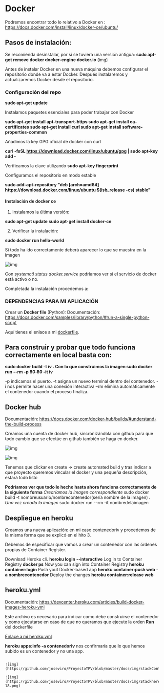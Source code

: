# Docker

Podremos encontrar todo lo relativo a Docker en : https://docs.docker.com/install/linux/docker-ce/ubuntu/

## Pasos de instalación:
Se recomienda desinstalar, por si se tuviera una versión antigua: **sudo apt-get remove docker docker-engine docker.io**
(img)

Antes de instalar Docker en una nueva máquina debemos configurar el repositorio donde va a estar Docker.
Después instalaremos y actualizaremos Docker desde el repositorio.

### Configuración del repo
**sudo apt-get update**

Instalamos paquetes esenciales para poder trabajar con Docker

**sudo apt-get install apt-transport-https
sudo apt-get install ca-certificates
sudo apt-get install curl
sudo apt-get install software-properties-common**

Añadimos la key GPG oficial de docker con curl

**curl -fsSL https://download.docker.com/linux/ubuntu/gpg | sudo apt-key add -**

Verificamos la clave utilizando
**sudo apt-key fingerprint**

Configuramos el repositorio en modo estable

**sudo add-apt-repository "deb [arch=amd64] https://download.docker.com/linux/ubuntu $(lsb_release -cs) stable"**


#### Instalación de docker ce

1. Instalamos la última versión:

**sudo apt-get update
sudo apt-get install docker-ce**

2. Verificar la instalación:

**sudo docker run hello-world**

Si todo ha ido correctamente deberá aparecer lo que se muestra en la imagen

![img](https://github.com/joseviro/ProyectoTPV/blob/master/docs/img/dockerhello.png)

Con *systemctl status docker.service* podríamos ver si el servicio de docker está activo o no.


Completada la instalación procedemos a:

###  DEPENDENCIAS PARA MI APLICACIÓN

Crear un **Docker file** (Python):
Documentación: https://docs.docker.com/samples/library/python/#run-a-single-python-script

Aquí tienes  el enlace a mi [dockerfile](https://github.com/joseviro/ProyectoTPV/blob/master/Dockerfile).

## Para construir y probar que todo funciona correctamente en local basta con:

**sudo docker build -t iv . Con lo que construimos la imagen
sudo docker run --rm -p 80:80 -it iv**


-p indicamos el puerto.
-t asigna un nuevo terminal dentro del contenedor.
-i nos permite hacer una conexión interactiva
–rm elimina automáticamente el contenedor cuando el proceso finaliza.

## Docker hub
Documentación:
https://docs.docker.com/docker-hub/builds/#understand-the-build-process

Creamos una cuenta de docker hub, sincronizándola con github para que todo cambio que se efectúe en github también se haga en docker.

![img](https://github.com/joseviro/ProyectoTPV/blob/master/docs/img/dockerhub.png)


![img](https://github.com/joseviro/ProyectoTPV/blob/master/docs/img/linkdockergithub.png)

Tenemos que clickar en create -> create automated build y tras indicar a que proyecto queremos vincular el docker y una pequeña descripción, estará todo listo

**Podríamos ver que todo lo hecho hasta ahora funciona correctamente de la siguiente forma**
*Crearíamos la imagen correspondiente*
sudo docker build -t nombreusuario/nombrecontenedor(sería nombre de la imagen) .
*Una vez creada la imagen*
sudo docker run --rm -it nombredelaimagen

## Despliegue en heroku
Creamos una nueva aplicación: en mi caso contenedoriv y procedemos de la misma forma que se explicó en el hito 3.

Debemos de especificar que vamos a crear un contenedor con las órdenes propias de Container Register.

Download Heroku cli.
**heroku login --interactive**
Log in to Container Registry
**docker ps**
Now you can sign into Container Registry
**heroku container:login**
Push yout Docker-based app
**heroku container:push web -a nombrecontenedor**
Deploy the changes
**heroku container:release web**

## heroku.yml
Documentación: https://devcenter.heroku.com/articles/build-docker-images-heroku-yml

Este archivo es necesario para indicar como debe construirse el contenedor y como ejecutarse en caso de que no queramos que ejecute la orden **Run** del dockerfile

[Enlace a mi heroku.yml](https://github.com/joseviro/ProyectoTPV/blob/master/heroku.yml)


**heroku apps:info -a contenedoriv** nos confirmaría que lo que hemos subido es un contenedor y no una app.
~~~

![img](https://github.com/joseviro/ProyectoTPV/blob/master/docs/img/stackContainer.png)

![img](https://github.com/joseviro/ProyectoTPV/blob/master/docs/img/Stackheroku-18.png)
